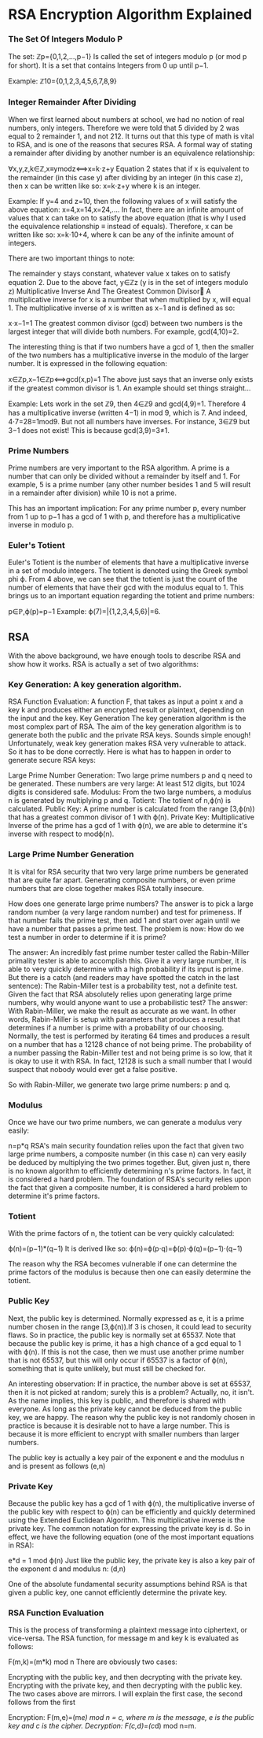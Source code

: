 # RSA Encryption Algorithm Explained 


### The Set Of Integers Modulo P
The set:
ℤp={0,1,2,...,p−1}
Is called the set of integers modulo p (or mod p for short). It is a set that contains Integers from 0 up until p−1.

Example: ℤ10={0,1,2,3,4,5,6,7,8,9}

### Integer Remainder After Dividing
When we first learned about numbers at school, we had no notion of real numbers, only integers. Therefore we were told that 5 divided by 2 was equal to 2 remainder 1, and not 212. It turns out that this type of math is vital to RSA, and is one of the reasons that secures RSA. A formal way of stating a remainder after dividing by another number is an equivalence relationship:

∀x,y,z,k∈ℤ,x≡ymodz⟺x=k⋅z+y
Equation 2 states that if x is equivalent to the remainder (in this case y) after dividing by an integer (in this case z), then x can be written like so: x=k⋅z+y where k is an integer.

Example: If y=4 and z=10, then the following values of x will satisfy the above equation: x=4,x=14,x=24,.... In fact, there are an infinite amount of values that x can take on to satisfy the above equation (that is why I used the equivalence relationship ≡ instead of equals). Therefore, x can be written like so: x=k⋅10+4, where k can be any of the infinite amount of integers.

There are two important things to note:

The remainder y stays constant, whatever value x takes on to satisfy equation 2.
Due to the above fact, y∈ℤz (y is in the set of integers modulo z)
Multiplicative Inverse And The Greatest Common Divisor
A multiplicative inverse for x is a number that when multiplied by x, will equal 1. The multiplicative inverse of x is written as x−1 and is defined as so:

x⋅x−1=1
The greatest common divisor (gcd) between two numbers is the largest integer that will divide both numbers. For example, gcd(4,10)=2.

The interesting thing is that if two numbers have a gcd of 1, then the smaller of the two numbers has a multiplicative inverse in the modulo of the larger number. It is expressed in the following equation:

x∈ℤp,x−1∈ℤp⟺gcd(x,p)=1
The above just says that an inverse only exists if the greatest common divisor is 1. An example should set things straight...

Example: Lets work in the set ℤ9, then 4∈ℤ9 and gcd(4,9)=1. Therefore 4 has a multiplicative inverse (written 4−1) in mod 9, which is 7. And indeed, 4⋅7=28=1mod9. But not all numbers have inverses. For instance, 3∈ℤ9 but 3−1 does not exist! This is because gcd(3,9)=3≠1.

### Prime Numbers
Prime numbers are very important to the RSA algorithm. A prime is a number that can only be divided without a remainder by itself and 1. For example, 5 is a prime number (any other number besides 1 and 5 will result in a remainder after division) while 10 is not a prime.

This has an important implication: For any prime number p, every number from 1 up to p−1 has a gcd of 1 with p, and therefore has a multiplicative inverse in modulo p.

### Euler's Totient
Euler's Totient is the number of elements that have a multiplicative inverse in a set of modulo integers. The totient is denoted using the Greek symbol phi ϕ. From 4 above, we can see that the totient is just the count of the number of elements that have their gcd with the modulus equal to 1. This brings us to an important equation regarding the totient and prime numbers:

p∈ℙ,ϕ(p)=p−1
Example: ϕ(7)=|{1,2,3,4,5,6}|=6.

## RSA
With the above background, we have enough tools to describe RSA and show how it works. RSA is actually a set of two algorithms:

### Key Generation: A key generation algorithm.
RSA Function Evaluation: A function F, that takes as input a point x and a key k and produces either an encrypted result or plaintext, depending on the input and the key.
Key Generation
The key generation algorithm is the most complex part of RSA. The aim of the key generation algorithm is to generate both the public and the private RSA keys. Sounds simple enough! Unfortunately, weak key generation makes RSA very vulnerable to attack. So it has to be done correctly. Here is what has to happen in order to generate secure RSA keys:

Large Prime Number Generation: Two large prime numbers p and q need to be generated. These numbers are very large: At least 512 digits, but 1024 digits is considered safe.
Modulus: From the two large numbers, a modulus n is generated by multiplying p and q.
Totient: The totient of n,ϕ(n) is calculated.
Public Key: A prime number is calculated from the range [3,ϕ(n)) that has a greatest common divisor of 1 with ϕ(n).
Private Key: Multiplicative Inverse of the prime has a gcd of 1 with ϕ(n), we are able to determine it's inverse with respect to modϕ(n).

### Large Prime Number Generation
It is vital for RSA security that two very large prime numbers be generated that are quite far apart. Generating composite numbers, or even prime numbers that are close together makes RSA totally insecure.

How does one generate large prime numbers? The answer is to pick a large random number (a very large random number) and test for primeness. If that number fails the prime test, then add 1 and start over again until we have a number that passes a prime test. The problem is now: How do we test a number in order to determine if it is prime?

The answer: An incredibly fast prime number tester called the Rabin-Miller primality tester is able to accomplish this. Give it a very large number, it is able to very quickly determine with a high probability if its input is prime. But there is a catch (and readers may have spotted the catch in the last sentence): The Rabin-Miller test is a probability test, not a definite test. Given the fact that RSA absolutely relies upon generating large prime numbers, why would anyone want to use a probabilistic test? The answer: With Rabin-Miller, we make the result as accurate as we want. In other words, Rabin-Miller is setup with parameters that produces a result that determines if a number is prime with a probability of our choosing. Normally, the test is performed by iterating 64 times and produces a result on a number that has a 12128 chance of not being prime. The probability of a number passing the Rabin-Miller test and not being prime is so low, that it is okay to use it with RSA. In fact, 12128 is such a small number that I would suspect that nobody would ever get a false positive.

So with Rabin-Miller, we generate two large prime numbers: p and q.

### Modulus
Once we have our two prime numbers, we can generate a modulus very easily:

n=p*q
RSA's main security foundation relies upon the fact that given two large prime numbers, a composite number (in this case n) can very easily be deduced by multiplying the two primes together. But, given just n, there is no known algorithm to efficiently determining n's prime factors. In fact, it is considered a hard problem. The foundation of RSA's security relies upon the fact that given a composite number, it is considered a hard problem to determine it's prime factors.

### Totient
With the prime factors of n, the totient can be very quickly calculated:

ϕ(n)=(p−1)*(q−1)
It is derived like so:
ϕ(n)=ϕ(p⋅q)=ϕ(p)⋅ϕ(q)=(p−1)⋅(q−1)

The reason why the RSA becomes vulnerable if one can determine the prime factors of the modulus is because then one can easily determine the totient.

### Public Key
Next, the public key is determined. Normally expressed as e, it is a prime number chosen in the range [3,ϕ(n)).If 3 is chosen, it could lead to security flaws. So in practice, the public key is normally set at 65537. Note that because the public key is prime, it has a high chance of a gcd equal to 1 with ϕ(n). If this is not the case, then we must use another prime number that is not 65537, but this will only occur if 65537 is a factor of ϕ(n), something that is quite unlikely, but must still be checked for.

An interesting observation: If in practice, the number above is set at 65537, then it is not picked at random; surely this is a problem? Actually, no, it isn't. As the name implies, this key is public, and therefore is shared with everyone. As long as the private key cannot be deduced from the public key, we are happy. The reason why the public key is not randomly chosen in practice is because it is desirable not to have a large number. This is because it is more efficient to encrypt with smaller numbers than larger numbers.

The public key is actually a key pair of the exponent e and the modulus n and is present as follows
(e,n)

### Private Key
Because the public key has a gcd of 1 with ϕ(n), the multiplicative inverse of the public key with respect to ϕ(n) can be efficiently and quickly determined using the Extended Euclidean Algorithm. This multiplicative inverse is the private key. The common notation for expressing the private key is d. So in effect, we have the following equation (one of the most important equations in RSA):

e*d = 1 mod ϕ(n)
Just like the public key, the private key is also a key pair of the exponent d and modulus n:
(d,n)

One of the absolute fundamental security assumptions behind RSA is that given a public key, one cannot efficiently determine the private key.

### RSA Function Evaluation
This is the process of transforming a plaintext message into ciphertext, or vice-versa. The RSA function, for message m and key k is evaluated as follows:

F(m,k)=(m*k) mod n
There are obviously two cases:

Encrypting with the public key, and then decrypting with the private key.
Encrypting with the private key, and then decrypting with the public key.
The two cases above are mirrors. I will explain the first case, the second follows from the first

Encryption: F(m,e)=(m*e) mod n = c, where m is the message, e is the public key and c is the cipher.
Decryption: F(c,d)=(c*d) mod n=m.
